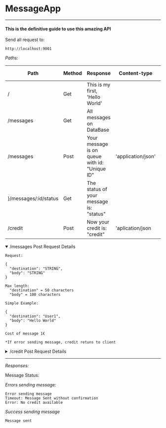 # MessageApp
***
#### This is the definitive guide to use this amazing API
 
Send all request to: 
```
http://localhost:9001
```
*Paths:*

|  Path | Method  | Response  | Content-type|  Request Required|
|---|---|---|---|---|
|   /| Get  |  This is my first, 'Hello World' | | No   
|   /messages| Get  | All messages on DataBase ||No
| /messages  |  Post | Your message is on queue with id: "Unique ID" |'application/json'  |Yes
}/messages/:id/status|Get|The status of your message is: "status"||No
|/credit|Post|Now your credit is: "credit"|'aplication/json|Yes


<details open><summary>/messages Post Request Details</summary> 

```
Request: 

{
  "destination": "STRING",
  "body": "STRING"
}

Max length:
  "destination" = 50 characters
  "body" = 100 characters

Simple Example: 

{
  "destination": "User1",
  "body": "Hello World"
}

Cost of message 1€

*If error sending message, credit retuns to client 
```
</details>

<details><summary>/credit Post Request Details</summary> 

```
Request: 

{
  "amount": Number
}
```
</details>

***

*Responses:*

Message Status:

*Errors sending message:*
```
Error sending message
Timeout: Message Sent without confirmation
Error: No credit available
```
*Success sending message*
```
Message sent
```
